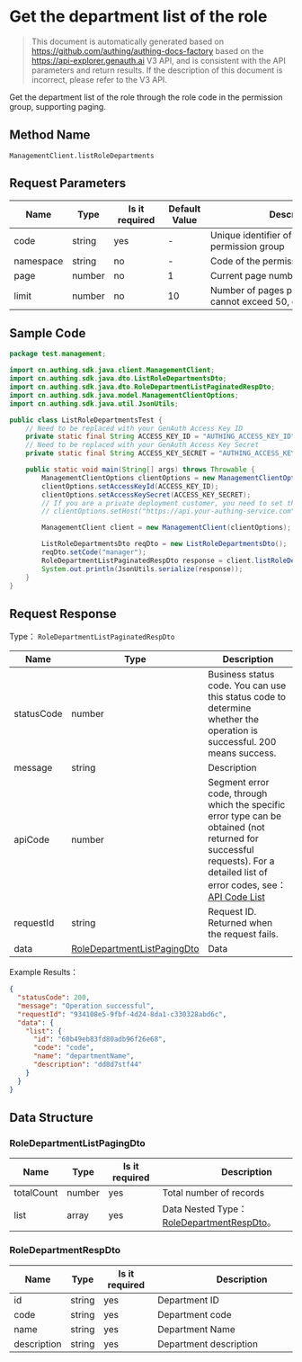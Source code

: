 # Get the department list of the role

<!--
Warning⚠️:
Do not modify this document directly,
https://github.com/Authing/authing-docs-factory
Use this project to generate
-->

<LastUpdated />

> This document is automatically generated based on https://github.com/authing/authing-docs-factory based on the https://api-explorer.genauth.ai V3 API, and is consistent with the API parameters and return results. If the description of this document is incorrect, please refer to the V3 API.

Get the department list of the role through the role code in the permission group, supporting paging.

## Method Name

`ManagementClient.listRoleDepartments`

## Request Parameters

| Name      | Type   | <div style="width:80px">Is it required</div> | <div style="width:60px">Default Value</div> | <div style="width:300px">Description</div>                        | <div style="width:200px">Example Value</div> |
| --------- | ------ | -------------------------------------------- | ------------------------------------------- | ----------------------------------------------------------------- | -------------------------------------------- |
| code      | string | yes                                          | -                                           | Unique identifier of the role in the permission group             | `manager`                                    |
| namespace | string | no                                           | -                                           | Code of the permission group                                      | `default`                                    |
| page      | number | no                                           | 1                                           | Current page number, starting from 1                              | `1`                                          |
| limit     | number | no                                           | 10                                          | Number of pages per page, maximum cannot exceed 50, default is 10 | `10`                                         |

## Sample Code

```java
package test.management;

import cn.authing.sdk.java.client.ManagementClient;
import cn.authing.sdk.java.dto.ListRoleDepartmentsDto;
import cn.authing.sdk.java.dto.RoleDepartmentListPaginatedRespDto;
import cn.authing.sdk.java.model.ManagementClientOptions;
import cn.authing.sdk.java.util.JsonUtils;

public class ListRoleDepartmentsTest {
    // Need to be replaced with your GenAuth Access Key ID
    private static final String ACCESS_KEY_ID = "AUTHING_ACCESS_KEY_ID";
    // Need to be replaced with your GenAuth Access Key Secret
    private static final String ACCESS_KEY_SECRET = "AUTHING_ACCESS_KEY_SECRET";

    public static void main(String[] args) throws Throwable {
        ManagementClientOptions clientOptions = new ManagementClientOptions();
        clientOptions.setAccessKeyId(ACCESS_KEY_ID);
        clientOptions.setAccessKeySecret(ACCESS_KEY_SECRET);
        // If you are a private deployment customer, you need to set the GenAuth service domain name
        // clientOptions.setHost("https://api.your-authing-service.com");

        ManagementClient client = new ManagementClient(clientOptions);

        ListRoleDepartmentsDto reqDto = new ListRoleDepartmentsDto();
        reqDto.setCode("manager");
        RoleDepartmentListPaginatedRespDto response = client.listRoleDepartments(reqDto);
        System.out.println(JsonUtils.serialize(response));
    }
}

```

## Request Response

Type： `RoleDepartmentListPaginatedRespDto`

| Name       | Type                                                                   | Description                                                                                                                                                                                                                                                                                                                                       |
| ---------- | ---------------------------------------------------------------------- | ------------------------------------------------------------------------------------------------------------------------------------------------------------------------------------------------------------------------------------------------------------------------------------------------------------------------------------------------- |
| statusCode | number                                                                 | Business status code. You can use this status code to determine whether the operation is successful. 200 means success.                                                                                                                                                                                                                           |
| message    | string                                                                 | Description                                                                                                                                                                                                                                                                                                                                       |
| apiCode    | number                                                                 | Segment error code, through which the specific error type can be obtained (not returned for successful requests). For a detailed list of error codes, see：[API Code List](https://api-explorer.genauth.ai/?tag=group/%E5%BC%80%E5%8F%91%E5%87%86%E5%A4%87#tag/%E5%BC%80%E5%8F%91%E5%87%86%E5%A4%87/%E9%94%99%E8%AF%AF%E5%A4%84%E7%90%86/apiCode) |
| requestId  | string                                                                 | Request ID. Returned when the request fails.                                                                                                                                                                                                                                                                                                      |
| data       | <a href="#RoleDepartmentListPagingDto">RoleDepartmentListPagingDto</a> | Data                                                                                                                                                                                                                                                                                                                                              |

Example Results：

```json
{
  "statusCode": 200,
  "message": "Operation successful",
  "requestId": "934108e5-9fbf-4d24-8da1-c330328abd6c",
  "data": {
    "list": {
      "id": "60b49eb83fd80adb96f26e68",
      "code": "code",
      "name": "departmentName",
      "description": "dd8d7stf44"
    }
  }
}
```

## Data Structure

### <a id="RoleDepartmentListPagingDto"></a> RoleDepartmentListPagingDto

| Name       | Type   | <div style="width:80px">Is it required</div> | <div style="width:300px">Description</div>                                     | <div style="width:200px">Example Value</div> |
| ---------- | ------ | -------------------------------------------- | ------------------------------------------------------------------------------ | -------------------------------------------- |
| totalCount | number | yes                                          | Total number of records                                                        |                                              |
| list       | array  | yes                                          | Data Nested Type：<a href="#RoleDepartmentRespDto">RoleDepartmentRespDto</a>。 |                                              |

### <a id="RoleDepartmentRespDto"></a> RoleDepartmentRespDto

| Name        | Type   | <div style="width:80px">Is it required</div> | <div style="width:300px">Description</div> | <div style="width:200px">Example Value</div> |
| ----------- | ------ | -------------------------------------------- | ------------------------------------------ | -------------------------------------------- |
| id          | string | yes                                          | Department ID                              | `60b49eb83fd80adb96f26e68`                   |
| code        | string | yes                                          | Department code                            | `code`                                       |
| name        | string | yes                                          | Department Name                            | `departmentName`                             |
| description | string | yes                                          | Department description                     | `dd8d7stf44`                                 |
